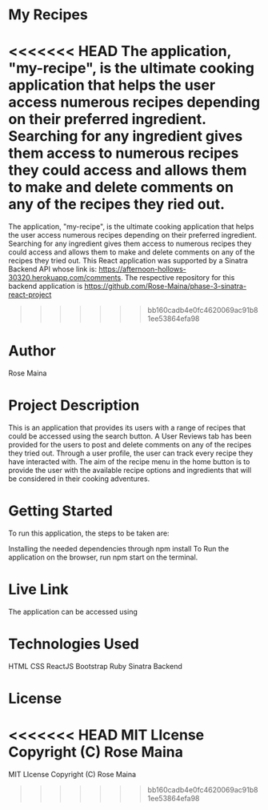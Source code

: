 # My Recipes
<<<<<<< HEAD
The application, "my-recipe", is the ultimate cooking application that helps the user access numerous recipes depending on their preferred ingredient. Searching for any ingredient gives them access to numerous recipes they could access and allows them to make and delete comments on any of the recipes they ried out.
=======
The application, "my-recipe", is the ultimate cooking application that helps the user access numerous recipes depending on their preferred ingredient. Searching for any ingredient gives them access to numerous recipes they could access and allows them to make and delete comments on any of the recipes they tried out.
This React application was supported by a Sinatra Backend API whose link is: https://afternoon-hollows-30320.herokuapp.com/comments. The respective repository for this backend application is https://github.com/Rose-Maina/phase-3-sinatra-react-project
>>>>>>> bb160cadb4e0fc4620069ac91b81ee53864efa98

# Author
Rose Maina

# Project Description
This is an application that provides its users with a range of recipes that could be accessed using the search button. A User Reviews tab has been provided for the users to post and delete comments on any of the recipes they tried out. Through a user profile, the user can track every recipe they have interacted with. The aim of the recipe menu in the home button is to provide the user with the available recipe options and ingredients that will be considered in their cooking adventures.


# Getting Started
To run this application, the steps to be taken are:

Installing the needed dependencies through npm install
To Run the application on the browser, run npm start on the terminal.

# Live Link
The application can be accessed using 

# Technologies Used
HTML
CSS
ReactJS
Bootstrap
Ruby
Sinatra Backend

# License
<<<<<<< HEAD
MIT LIcense Copyright (C) Rose Maina
=======
MIT LIcense Copyright (C) Rose Maina
>>>>>>> bb160cadb4e0fc4620069ac91b81ee53864efa98
